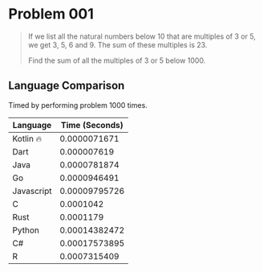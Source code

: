 # Problem 001

> If we list all the natural numbers below 10 that are multiples of 3 or 5, we get 3, 5, 6 and 9. The sum of these multiples is 23.
>
> Find the sum of all the multiples of 3 or 5 below 1000.

## Language Comparison

Timed by performing problem 1000 times.

| Language   | Time (Seconds)        |
| ---------- | --------------------- |
| Kotlin 🔥  | 0.0000071671          |
| Dart       | 0.000007619           |
| Java       | 0.0000781874          |
| Go         | 0.0000946491          |
| Javascript | 0.00009795726         |
| C          | 0.0001042             |
| Rust       | 0.0001179             |
| Python     | 0.00014382472         |
| C#         | 0.00017573895         |
| R          | 0.0007315409          |
